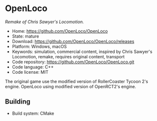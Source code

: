 # OpenLoco

_Remake of Chris Sawyer's Locomotion._

- Home: https://github.com/OpenLoco/OpenLoco
- State: mature
- Download: https://github.com/OpenLoco/OpenLoco/releases
- Platform: Windows, macOS
- Keywords: simulation, commercial content, inspired by Chris Sawyer's Locomotion, remake, requires original content, transport
- Code repository: https://github.com/OpenLoco/OpenLoco.git
- Code language: C++
- Code license: MIT

The original game use the modified version of RollerCoaster Tycoon 2's engine. OpenLoco using modified version of OpenRCT2's engine.

## Building

- Build system: CMake